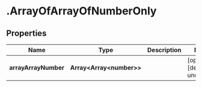 # .ArrayOfArrayOfNumberOnly

## Properties

|Name | Type | Description | Notes|
|------------ | ------------- | ------------- | -------------|
|**arrayArrayNumber** | **Array&lt;Array&lt;number&gt;&gt;** |  | [optional] [default to undefined]|



